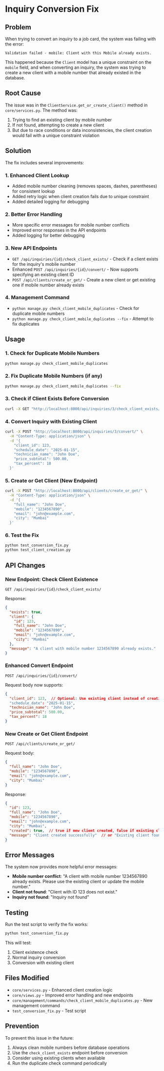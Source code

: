 # Inquiry Conversion Fix

## Problem
When trying to convert an inquiry to a job card, the system was failing with the error:
```
Validation failed - mobile: Client with this Mobile already exists.
```

This happened because the `Client` model has a unique constraint on the `mobile` field, and when converting an inquiry, the system was trying to create a new client with a mobile number that already existed in the database.

## Root Cause
The issue was in the `ClientService.get_or_create_client()` method in `core/services.py`. The method was:
1. Trying to find an existing client by mobile number
2. If not found, attempting to create a new client
3. But due to race conditions or data inconsistencies, the client creation would fail with a unique constraint violation

## Solution
The fix includes several improvements:

### 1. Enhanced Client Lookup
- Added mobile number cleaning (removes spaces, dashes, parentheses) for consistent lookup
- Added retry logic when client creation fails due to unique constraint
- Added detailed logging for debugging

### 2. Better Error Handling
- More specific error messages for mobile number conflicts
- Improved error responses in the API endpoints
- Added logging for better debugging

### 3. New API Endpoints
- `GET /api/inquiries/{id}/check_client_exists/` - Check if a client exists for the inquiry's mobile number
- Enhanced `POST /api/inquiries/{id}/convert/` - Now supports specifying an existing client ID
- `POST /api/clients/create_or_get/` - Create a new client or get existing one if mobile number already exists

### 4. Management Command
- `python manage.py check_client_mobile_duplicates` - Check for duplicate mobile numbers
- `python manage.py check_client_mobile_duplicates --fix` - Attempt to fix duplicates

## Usage

### 1. Check for Duplicate Mobile Numbers
```bash
python manage.py check_client_mobile_duplicates
```

### 2. Fix Duplicate Mobile Numbers (if any)
```bash
python manage.py check_client_mobile_duplicates --fix
```

### 3. Check if Client Exists Before Conversion
```bash
curl -X GET "http://localhost:8000/api/inquiries/3/check_client_exists/"
```

### 4. Convert Inquiry with Existing Client
```bash
curl -X POST "http://localhost:8000/api/inquiries/3/convert/" \
  -H "Content-Type: application/json" \
  -d '{
    "client_id": 123,
    "schedule_date": "2025-01-15",
    "technician_name": "John Doe",
    "price_subtotal": 500.00,
    "tax_percent": 18
  }'
```

### 5. Create or Get Client (New Endpoint)
```bash
curl -X POST "http://localhost:8000/api/clients/create_or_get/" \
  -H "Content-Type: application/json" \
  -d '{
    "full_name": "John Doe",
    "mobile": "1234567890",
    "email": "john@example.com",
    "city": "Mumbai"
  }'
```

### 6. Test the Fix
```bash
python test_conversion_fix.py
python test_client_creation.py
```

## API Changes

### New Endpoint: Check Client Existence
```
GET /api/inquiries/{id}/check_client_exists/
```

Response:
```json
{
  "exists": true,
  "client": {
    "id": 123,
    "full_name": "John Doe",
    "mobile": "1234567890",
    "email": "john@example.com",
    "city": "Mumbai"
  },
  "message": "A client with mobile number 1234567890 already exists."
}
```

### Enhanced Convert Endpoint
```
POST /api/inquiries/{id}/convert/
```

Request body now supports:
```json
{
  "client_id": 123,  // Optional: Use existing client instead of creating new one
  "schedule_date": "2025-01-15",
  "technician_name": "John Doe",
  "price_subtotal": 500.00,
  "tax_percent": 18
}
```

### New Create or Get Client Endpoint
```
POST /api/clients/create_or_get/
```

Request body:
```json
{
  "full_name": "John Doe",
  "mobile": "1234567890",
  "email": "john@example.com",
  "city": "Mumbai"
}
```

Response:
```json
{
  "id": 123,
  "full_name": "John Doe",
  "mobile": "1234567890",
  "email": "john@example.com",
  "city": "Mumbai",
  "created": true,  // true if new client created, false if existing client found
  "message": "Client created successfully"  // or "Existing client found"
}
```

## Error Messages
The system now provides more helpful error messages:

- **Mobile number conflict**: "A client with mobile number 1234567890 already exists. Please use the existing client or update the mobile number."
- **Client not found**: "Client with ID 123 does not exist."
- **Inquiry not found**: "Inquiry not found"

## Testing
Run the test script to verify the fix works:
```bash
python test_conversion_fix.py
```

This will test:
1. Client existence check
2. Normal inquiry conversion
3. Conversion with existing client

## Files Modified
- `core/services.py` - Enhanced client creation logic
- `core/views.py` - Improved error handling and new endpoints
- `core/management/commands/check_client_mobile_duplicates.py` - New management command
- `test_conversion_fix.py` - Test script

## Prevention
To prevent this issue in the future:
1. Always clean mobile numbers before database operations
2. Use the `check_client_exists` endpoint before conversion
3. Consider using existing clients when available
4. Run the duplicate check command periodically

